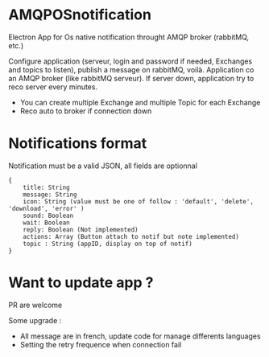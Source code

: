 # AMQPOSnotification
Electron App for Os native notification throught AMQP broker (rabbitMQ, etc.)

Configure application (serveur, login and password if needed, Exchanges and topics to listen), publish a message on rabbitMQ, voilà.
Application co an AMQP broker (like rabbitMQ serveur). If server down, application try to reco server every minutes.

- You can create multiple Exchange and multiple Topic for each Exchange
- Reco auto to broker if connection down

# Notifications format
Notification must be a valid JSON, all fields are optionnal

```
{   
    title: String
    message: String
    icon: String (value must be one of follow : 'default', 'delete', 'download', 'error' )
    sound: Boolean
    wait: Boolean
    reply: Boolean (Not implemented)
    actions: Array (Button attach to notif but note implemented)
    topic : String (appID, display on top of notif)
}
```

# Want to update app ?

PR are welcome

Some upgrade :

- All message are in french, update code for manage differents languages
- Setting the retry frequence when connection fail


